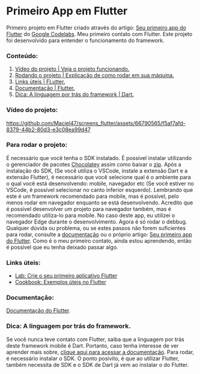 # Primeiro App em Flutter

Primeiro projeto em Flutter criado através do artigo:  [Seu primeiro app do Flutter](https://codelabs.developers.google.com/codelabs/flutter-codelab-first?hl=pt_br#0) do [Google Codelabs](https://codelabs.developers.google.com/). Meu primeiro contato com Flutter. Este projeto foi desenvolvido para entender o funcionamento do framework. 

### Conteúdo:
 1. [Vídeo do projeto | Veja o projeto funcionando.](#projectvid)
 2. [Rodando o projeto | Explicação de como rodar em sua máquina.](#runapp)
 3. [Links úteis | FLutter.](#links)
 4. [Documentação | Flutter.](#doc)
 5. [Dica: A linguagem por trás do framework | Dart.](#langdev)

<div id='projectvid'/>
  
### Vídeo do projeto: 
https://github.com/Maciel47/screens_flutter/assets/66790565/f5af7afd-8379-44b2-80d3-e3c08ea99d47

<div id='runapp'/>
  
### Para rodar o projeto: 
É necessário que você tenha o SDK instalado. É possível instalar utilizando o gerenciador de pacotes [Chocolatey](https://chocolatey.org/) assim como baixar o [zip](https://docs.flutter.dev/get-started/install/windows). Após a instalação do SDK, (Se você utiliza o VSCode, instale a extensão Dart e a extensão Flutter), é necessário que você selecione qual é o ambiente para o qual você está desenvolvendo: mobile, navegador etc (Se você estiver no VSCode, é possível selecionar no canto inferior esquerdo). Lembrando que este é um framework recomendado para mobile, mas é possível, pelo menos rodar em navegador enquanto se está desenvolvendo. Acredito que é possível desenvolver um projeto para navegador também, mas é recomendado utiliza-lo para mobile. No caso deste app, eu utilizei o navegador Edge durante o desenvolvimento. Agora é só rodar o debbug. Qualquer dúvida ou problema, ou se estes passos não forem suficientes para rodar, consulte a [documentação](https://docs.flutter.dev/) ou o próprio artigo:  [Seu primeiro app do Flutter](https://codelabs.developers.google.com/codelabs/flutter-codelab-first?hl=pt_br#0). Como é o meu primeiro contato, ainda estou aprendendo, então é possível que eu tenha deixado passar algo. 

<div id='links'/>

### Links úteis:
- [Lab: Crie o seu primeiro aplicativo Flutter](https://docs.flutter.dev/get-started/codelab)
- [Cookbook: Exemplos úteis no Flutter](https://docs.flutter.dev/cookbook)

<div id='doc'/>

### Documentação:
[Documentação do Flutter](https://docs.flutter.dev/).

<div id='langdev'/>

### Dica: A linguagem por trás do framework.
Se você nunca teve contato com Flutter, saiba que a linguagem por trás deste framework mobile é Dart. Portanto, caso tenha interesse de ver aprender mais sobre, [clique aqui para acessar a documentação](https://dart.dev/). Para rodar, é necessário instalar o SDK. O ponto posivito, é que ao utilizar Flutter, também necessita de SDK e o SDK de Dart já vem ao instalar o do Flutter. 
